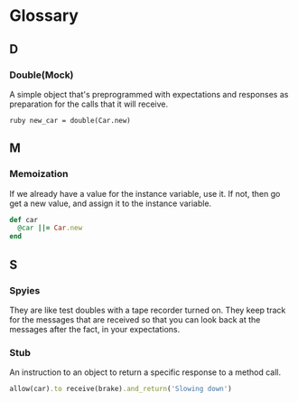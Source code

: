 # Glossary

## D

### Double(Mock)
A simple object that's preprogrammed with expectations and responses as preparation for the calls that it will receive.
 
```
ruby new_car = double(Car.new)
```

## M

### Memoization
If we already have a value for the instance variable, use it. If not, then go get a new value, and assign it to the instance variable.
  
```ruby
def car
  @car ||= Car.new
end
```

## S

### Spyies 
They are like test doubles with a tape recorder turned on. They keep track for the messages that are received so that you can look back at the messages after the fact, in your expectations.

### Stub
An instruction to an object to return a specific response to a method call.

```ruby
allow(car).to receive(brake).and_return('Slowing down')

```
